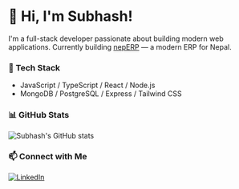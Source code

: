 
# 👋 Hi, I'm Subhash!

I'm a full-stack developer passionate about building modern web applications. Currently building [nepERP](https://github.com/nepERP) — a modern ERP for Nepal.

### 🚀 Tech Stack
- JavaScript / TypeScript / React / Node.js
- MongoDB / PostgreSQL / Express / Tailwind CSS

### 📊 GitHub Stats
![Subhash's GitHub stats](https://github-readme-stats.vercel.app/api?username=subhashadhikari057&show_icons=true&theme=tokyonight)

### 📫 Connect with Me
[![LinkedIn](https://img.shields.io/badge/-LinkedIn-blue?style=flat-square&logo=linkedin)](https://linkedin.com/in/your-profile)
